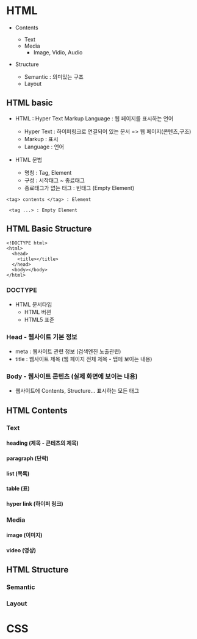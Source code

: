 # HTML
- Contents
  - Text
  - Media
      - Image, Vidio, Audio

- Structure
  - Semantic : 의미있는 구조
  - Layout

## HTML basic
- HTML : Hyper Text Markup Language : 웹 페이지를 표시하는 언어
  - Hyper Text : 하이퍼링크로 연결되어 있는 문서 => 웹 페이지(콘텐츠,구조)
  - Markup : 표시 
  - Language : 언어

- HTML 문법
  - 명칭 : Tag, Element
  - 구성 : 시작태그 ~ 종료태그
  - 종료태그가 없는 태그 : 빈태그 (Empty Element)
```
<tag> contents </tag> : Element

 <tag ...> : Empty Element
```

## HTML Basic Structure
```
<!DOCTYPE html>
<html>
  <head>
    <title></title>
  </head>
  <body></body>
</html>
```
### DOCTYPE
- HTML 문서타입
  - HTML 버젼
  - HTML5 표준

### Head - 웹사이트 기본 정보
- meta : 웹사이트 관련 정보 (검색엔진 노출관련)
- title : 웹사이트 제목 (웹 페이지 전체 제목 - 탭에 보이는 내용)

### Body - 웹사이트 콘텐츠 (실제 화면에 보이는 내용)
- 웹사이트에 Contents, Structure... 표시하는 모든 태그




## HTML Contents

### Text
#### heading (제목 - 콘테츠의 제목)
#### paragraph (단락)
#### list (목록)
#### table (표)
#### hyper link (하이퍼 링크)


### Media
#### image (이미지)
#### video (영상)

## HTML Structure

### Semantic

### Layout



# CSS
